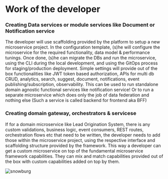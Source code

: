 <!-- import Highlight from '@site/src/components/Highlight'; -->

# Work of the developer

### <Highlight color="#F0F8FF">Creating Data services or module services like Document or Notification service </Highlight>

The developer will use scaffolding provided by the platform to setup a new microservice project. In the configuration template, (s)he will configure the microservice for the required functionality, data model & performance tunings. Once done, (s)he can migrate the DBs and run the microservice, using the CLI during the local development, and using the GitOps process for staging/production deployment. Simple settings will provide out of the box functionalities like JWT token based authorization, APIs for multi db CRUD, analytics, search, suggest, document, notifications, event publishing/subscription, observability. This can be used to run standalone domain agnostic functional services like notification service! Or to run a separate microservice which does only the job of data federation and nothing else (Such a service is called backend for frontend aka BFF)

### <Highlight color="#F0F8FF">Creating domain gateway, orchestrators & servicese </Highlight>

If for a domain microservice like Lead Origination System, there is any custom validations, business logic, event consumers, REST routes, orchestration flows etc that need to be written, the developer needs to add those within the microservice project, using the respective interface and scaffolding structure provided by the framework. This way a developer can get a custom microservice on top of the fundamental microservice framework capabilities. They can mix and match capabilities provided out of the box with custom capabilities added on top by them.

![snowburg](/img/es2.PNG)
